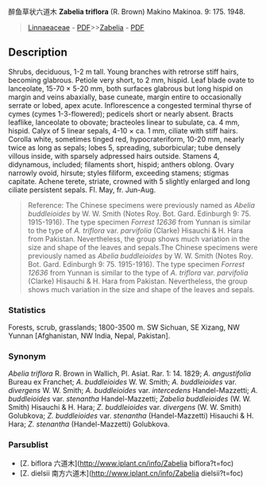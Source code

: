 醉鱼草状六道木 **Zabelia triflora** (R. Brown) Makino Makinoa. 9: 175. 1948.

> [Linnaeaceae](http://www.iplant.cn/info/Linnaeaceae?t=foc) - [PDF](http://www.iplant.cn/foc/pdf/Linnaeaceae.pdf)>>[Zabelia](http://www.iplant.cn/info/Zabelia?t=foc) - [PDF](http://www.iplant.cn/foc/pdf/Zabelia.pdf)

## Description

Shrubs, deciduous, 1-2 m tall. Young branches with retrorse stiff hairs, becoming glabrous. Petiole very short, to 2 mm, hispid. Leaf blade ovate to lanceolate, 15-70 × 5-20 mm, both surfaces glabrous but long hispid on margin and veins abaxially, base cuneate, margin entire to occasionally serrate or lobed, apex acute. Inflorescence a congested terminal thyrse of cymes (cymes 1-3-flowered); pedicels short or nearly absent. Bracts leaflike, lanceolate to obovate; bracteoles linear to subulate, ca. 4 mm, hispid. Calyx of 5 linear sepals, 4-10 × ca. 1 mm, ciliate with stiff hairs. Corolla white, sometimes tinged red, hypocrateriform, 10-20 mm, nearly twice as long as sepals; lobes 5, spreading, suborbicular; tube densely villous inside, with sparsely adpressed hairs outside. Stamens 4, didynamous, included; filaments short, hispid; anthers oblong. Ovary narrowly ovoid, hirsute; styles filiform, exceeding stamens; stigmas capitate. Achene terete, striate, crowned with 5 slightly enlarged and long ciliate persistent sepals. Fl. May, fr. Jun-Aug.

> Reference: 
> The Chinese specimens were previously named as *Abelia buddleioides* by W. W. Smith (Notes Roy. Bot. Gard. Edinburgh 9: 75. 1915-1916). The type specimen *Forrest 12636* from Yunnan is similar to the type of *A. triflora* var. *parvifolia* (Clarke) Hisauchi & H. Hara from Pakistan. Nevertheless, the group shows much variation in the size and shape of the leaves and sepals.The Chinese specimens were previously named as *Abelia buddleioides* by W. W. Smith (Notes Roy. Bot. Gard. Edinburgh 9: 75. 1915-1916). The type specimen *Forrest 12636* from Yunnan is similar to the type of *A. triflora* var. *parvifolia* (Clarke) Hisauchi & H. Hara from Pakistan. Nevertheless, the group shows much variation in the size and shape of the leaves and sepals.

### Statistics
Forests, scrub, grasslands; 1800-3500 m. SW Sichuan, SE Xizang, NW Yunnan [Afghanistan, NW India, Nepal, Pakistan].

### Synonym
*Abelia triflora* R. Brown in Wallich, Pl. Asiat. Rar. 1: 14. 1829; *A. angustifolia* Bureau ex Franchet; *A. buddleioides* W. W. Smith; *A. buddleioides* var. *divergens* W. W. Smith; *A. buddleioides* var. *intercedens* Handel-Mazzetti; *A. buddleioides* var. *stenantha* Handel-Mazzetti; *Zabelia buddleioides* (W. W. Smith) Hisauchi & H. Hara; *Z. buddleioides* var. *divergens* (W. W. Smith) Golubkova; *Z. buddleioides* var. *stenantha* (Handel-Mazzetti) Hisauchi & H. Hara; *Z. stenantha* (Handel-Mazzetti) Golubkova.

### Parsublist

* [Z.  biflora  六道木](http://www.iplant.cn/info/Zabelia biflora?t=foc)
* [Z.  dielsii  南方六道木](http://www.iplant.cn/info/Zabelia dielsii?t=foc)
